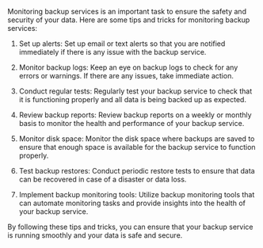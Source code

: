 Monitoring backup services is an important task to ensure the safety and security of your data. Here are some tips and tricks for monitoring backup services:

1. Set up alerts: Set up email or text alerts so that you are notified immediately if there is any issue with the backup service.

2. Monitor backup logs: Keep an eye on backup logs to check for any errors or warnings. If there are any issues, take immediate action.

3. Conduct regular tests: Regularly test your backup service to check that it is functioning properly and all data is being backed up as expected.

4. Review backup reports: Review backup reports on a weekly or monthly basis to monitor the health and performance of your backup service.

5. Monitor disk space: Monitor the disk space where backups are saved to ensure that enough space is available for the backup service to function properly.

6. Test backup restores: Conduct periodic restore tests to ensure that data can be recovered in case of a disaster or data loss.

7. Implement backup monitoring tools: Utilize backup monitoring tools that can automate monitoring tasks and provide insights into the health of your backup service.

By following these tips and tricks, you can ensure that your backup service is running smoothly and your data is safe and secure.
